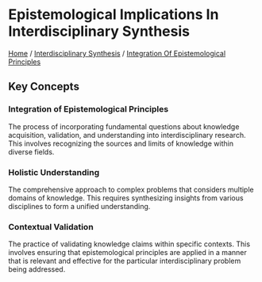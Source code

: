 # Epistemological Implications In Interdisciplinary Synthesis

[Home](../../../../README.md) / [Interdisciplinary Synthesis](../../../../interdisciplinary_synthesis/README.md) / [Integration Of Epistemological Principles](../../../interdisciplinary_synthesis/integration_of_epistemological_principles/README.md)

## Key Concepts

### Integration of Epistemological Principles

The process of incorporating fundamental questions about knowledge acquisition, validation, and understanding into interdisciplinary research. This involves recognizing the sources and limits of knowledge within diverse fields.

### Holistic Understanding

The comprehensive approach to complex problems that considers multiple domains of knowledge. This requires synthesizing insights from various disciplines to form a unified understanding.

### Contextual Validation

The practice of validating knowledge claims within specific contexts. This involves ensuring that epistemological principles are applied in a manner that is relevant and effective for the particular interdisciplinary problem being addressed.

